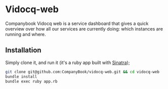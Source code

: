 # Vidocq-web
Companybook Vidocq web is a service dashboard that gives a quick 
overview over how all our services are currently doing: which 
instances are running and where.

## Installation
Simply clone it, and run it (it's a ruby app built with
[Sinatra](https://github.com/sinatra/sinatra/));

```bash
git clone git@github.com:CompanyBook/vidocq-web.git && cd vidocq-web
bundle install
bundle exec ruby app.rb
```